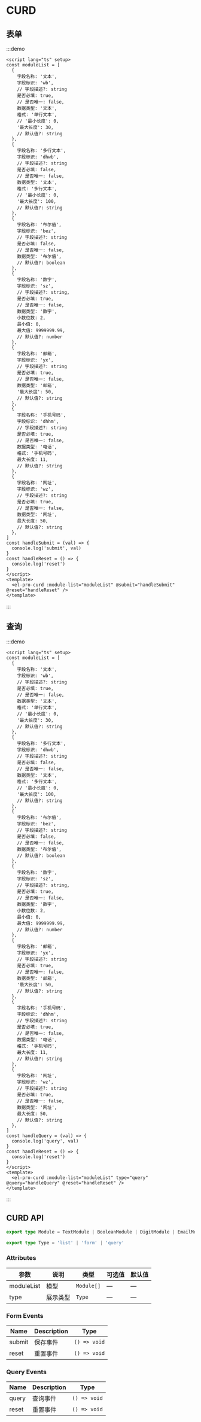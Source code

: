 # CURD

## 表单

:::demo

```vue
<script lang="ts" setup>
const moduleList = [
  {
    字段名称: '文本',
    字段标识: 'wb',
    // 字段描述?: string
    是否必填: true,
    // 是否唯一: false,
    数据类型: '文本',
    格式: '单行文本',
    // '最小长度': 0,
    '最大长度': 30,
    // 默认值?: string
  },
  {
    字段名称: '多行文本',
    字段标识: 'dhwb',
    // 字段描述?: string
    是否必填: false,
    // 是否唯一: false,
    数据类型: '文本',
    格式: '多行文本',
    // '最小长度': 0,
    '最大长度': 100,
    // 默认值?: string
  },
  {
    字段名称: '布尔值',
    字段标识: 'bez',
    // 字段描述?: string
    是否必填: false,
    // 是否唯一: false,
    数据类型: '布尔值',
    // 默认值?: boolean
  },
  {
    字段名称: '数字',
    字段标识: 'sz',
    // 字段描述?: string,
    是否必填: true,
    // 是否唯一: false,
    数据类型: '数字',
    小数位数: 2,
    最小值: 0,
    最大值: 9999999.99,
    // 默认值?: number
  },
  {
    字段名称: '邮箱',
    字段标识: 'yx',
    // 字段描述?: string
    是否必填: true,
    // 是否唯一: false,
    数据类型: '邮箱',
    '最大长度': 50,
    // 默认值?: string
  },
  {
    字段名称: '手机号码',
    字段标识: 'dhhm',
    // 字段描述?: string
    是否必填: true,
    // 是否唯一: false,
    数据类型: '电话',
    格式: '手机号码',
    最大长度: 11,
    // 默认值?: string
  },
  {
    字段名称: '网址',
    字段标识: 'wz',
    // 字段描述?: string
    是否必填: true,
    // 是否唯一: false,
    数据类型: '网址',
    最大长度: 50,
    // 默认值?: string
  },
]
const handleSubmit = (val) => {
  console.log('submit', val)
}
const handleReset = () => {
  console.log('reset')
}
</script>
<template>
  <el-pro-curd :module-list="moduleList" @submit="handleSubmit" @reset="handleReset" />
</template>
```

:::

## 查询

:::demo

```vue
<script lang="ts" setup>
const moduleList = [
  {
    字段名称: '文本',
    字段标识: 'wb',
    // 字段描述?: string
    是否必填: true,
    // 是否唯一: false,
    数据类型: '文本',
    格式: '单行文本',
    // '最小长度': 0,
    '最大长度': 30,
    // 默认值?: string
  },
  {
    字段名称: '多行文本',
    字段标识: 'dhwb',
    // 字段描述?: string
    是否必填: false,
    // 是否唯一: false,
    数据类型: '文本',
    格式: '多行文本',
    // '最小长度': 0,
    '最大长度': 100,
    // 默认值?: string
  },
  {
    字段名称: '布尔值',
    字段标识: 'bez',
    // 字段描述?: string
    是否必填: false,
    // 是否唯一: false,
    数据类型: '布尔值',
    // 默认值?: boolean
  },
  {
    字段名称: '数字',
    字段标识: 'sz',
    // 字段描述?: string,
    是否必填: true,
    // 是否唯一: false,
    数据类型: '数字',
    小数位数: 2,
    最小值: 0,
    最大值: 9999999.99,
    // 默认值?: number
  },
  {
    字段名称: '邮箱',
    字段标识: 'yx',
    // 字段描述?: string
    是否必填: true,
    // 是否唯一: false,
    数据类型: '邮箱',
    '最大长度': 50,
    // 默认值?: string
  },
  {
    字段名称: '手机号码',
    字段标识: 'dhhm',
    // 字段描述?: string
    是否必填: true,
    // 是否唯一: false,
    数据类型: '电话',
    格式: '手机号码',
    最大长度: 11,
    // 默认值?: string
  },
  {
    字段名称: '网址',
    字段标识: 'wz',
    // 字段描述?: string
    是否必填: true,
    // 是否唯一: false,
    数据类型: '网址',
    最大长度: 50,
    // 默认值?: string
  },
]
const handleQuery = (val) => {
  console.log('query', val)
}
const handleReset = () => {
  console.log('reset')
}
</script>
<template>
  <el-pro-curd :module-list="moduleList" type="query" @query="handleQuery" @reset="handleReset" />
</template>
```

:::

## CURD API

```ts
export type Module = TextModule | BooleanModule | DigitModule | EmailModule | PhoneModule | WebModule

export type Type = 'list' | 'form' | 'query'
```

### Attributes

| 参数    | 说明     | 类型             | 可选值 | 默认值 |
|---------|--------|------------------|--------|--------|
| moduleList   | 模型 | `Module[]` | —      | —      |
| type | 展示类型 | `Type`         | —      | —      |

### Form Events

| Name    | Description | Type       |
|---------|-------------|------------|
| submit | 保存事件    | `() => void` |
| reset  | 重置事件    | `() => void` |

### Query Events

| Name    | Description | Type       |
|---------|-------------|------------|
| query | 查询事件    | `() => void` |
| reset  | 重置事件    | `() => void` |